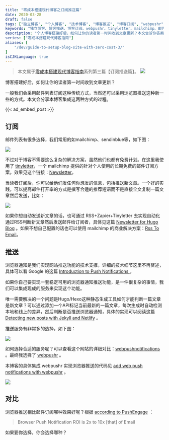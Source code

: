 ```yaml
---
title: "零成本搭建现代博客之订阅推送篇"
date: 2020-03-28
draft: false
tags: ["独立博客", "个人博客", "技术博客", "博客推送", "博客订阅", "webpushr", "tinyletter", "mailchimp", "邮件列表"]
keywords: "独立博客、博客推送、博客订阅、webpushr、tinyletter、mailchimp、邮件列表"
description: "个人博客搭建好后，如何让你的读者第一时间收到文章更新？本文告诉你答案"
series: ["零成本搭建现代博客指南"]
aliases: [
    "/dev/guide-to-setup-blog-site-with-zero-cost-3/"
]
isCJKLanguage: true
---
```


> 本文属于[零成本搭建现代博客指南](/series/零成本搭建现代博客指南/)系列第三篇【订阅推送篇】。
> ![](https://img.bmpi.dev/e456f0cb-bb75-3f7c-fd9e-dec5fbfd3761.png)

博客搭建好后，如何让你的读者第一时间收到文章更新？

一般我们会采用邮件列表订阅这种传统方式，当然还可以采用浏览器推送这种新一些的方式。本文会分享本博客集成这两种方式的过程。

{{< ad_embed_post >}}

## 订阅

邮件列表有很多选择，我们常用的如mailchimp、sendinblue等，如下图：

![](https://img.bmpi.dev/585423cf-a4f4-de95-1936-90afc2661fe0.png)

不过对于博客不需要这么复杂的解决方案，虽然他们也都有免费计划。在这里我使用了 [tinyletter](https://tinyletter.com/)，一个 mailchimp 提供的针对个人使用的长期免费的邮件订阅方案。效果见这个链接：[Newsletter](https://tinyletter.com/i365)。

当读者订阅后，你可以给他们发任何你想发的信息，包括推送新文章。一个好的实践，可以提高邮件打开率的方式是撰写合适的推荐短语而不是直接全文复制一篇文章然后发送，比如：

![](https://img.bmpi.dev/044cdc88-25d2-37f8-3bcd-1d10075fc9e2.png)

如果你想自动发送新文章的话，也可通过 RSS+Zapier+Tinyletter 去实现自动化通过RSS判断新文章然后发送邮件给订阅者，具体见这篇 [Newsletter for Hugo Blog](https://backendology.com/2018/08/31/hugo-newsletter/) 。如果不想自己配置的话也可以使用 mailchimp 的商业解决方案：[Rss To Email](https://mailchimp.com/features/rss-to-email/)。

## 推送

浏览器通知是我们实现网站推送功能的技术支撑，详细的技术细节这里不再赘述，具体可以看 Google 的这篇 [Introduction to Push Notifications
](https://developers.google.com/web/ilt/pwa/introduction-to-push-notifications) 。

如果你自己要实现一套稳定可用的浏览器通知推送功能，是一件很复杂的事情，我们可以集成现成的服务来实现这个功能。

唯一需要解决的一个问题是Hugo/Hexo这种静态生成工具如何才能判断一篇文章是新文章？可以通过添加一个API标记当前最新的一篇文章，每次生成时自动检测本地和线上的差异，然后判断是否推送浏览器通知，具体的实现可以阅读这篇 [Detecting new posts with Jekyll and Netlify](https://humanwhocodes.com/blog/2018/09/detecting-new-post-jekyll-netlify/) 。

推送服务有非常多的选择，如下图：

![](https://img.bmpi.dev/bf9c8b78-2f52-fd6e-52b8-075717eb2a3f.png)

如何选择合适的服务呢？可以查看这个网站的详细对比：[webpushnotifications](https://www.webpushnotifications.com/) 。最终我选择了 [webpushr](https://www.webpushr.com/) 。

本博客的具体集成 webpushr 实现浏览器推送的代码见 [add web push notifications with webpushr](https://github.com/bmpi-dev/bmpi.dev/commit/f29b1e1c7575aaf10467cd32cfb7eeeeda5af375) 。

![](https://img.bmpi.dev/a44aaad3-7e5d-5316-8236-241dc2349bb4.png)

## 对比

浏览器推送相比邮件订阅哪种效果好呢？根据 [according to PushEngage](http://www.pushengage.com/blog/push-notifications-for-browsers-new-emerging-marketing-channel-for-2016/) ：

> Browser Push Notification ROI is 2x to 10x [that] of Email

如果要你选择，你会选择哪种？
